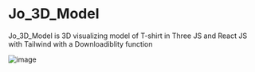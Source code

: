 # Jo_3D_Model


Jo_3D_Model is 3D visualizing model of T-shirt in Three JS and React JS with Tailwind with a Downloadiblity function

![image](https://github.com/Shubham996633/JoRealEstate/assets/65014926/9aeaac45-5497-496b-b6b2-4e22881d57b9)
